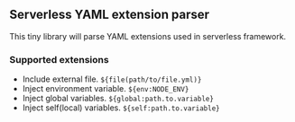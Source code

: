 ## Serverless YAML extension parser

This tiny library will parse YAML extensions used in serverless framework.

### Supported extensions
- Include external file. `${file(path/to/file.yml)}`
- Inject environment variable. `${env:NODE_ENV}`
- Inject global variables. `${global:path.to.variable}`
- Inject self(local) variables. `${self:path.to.variable}`
